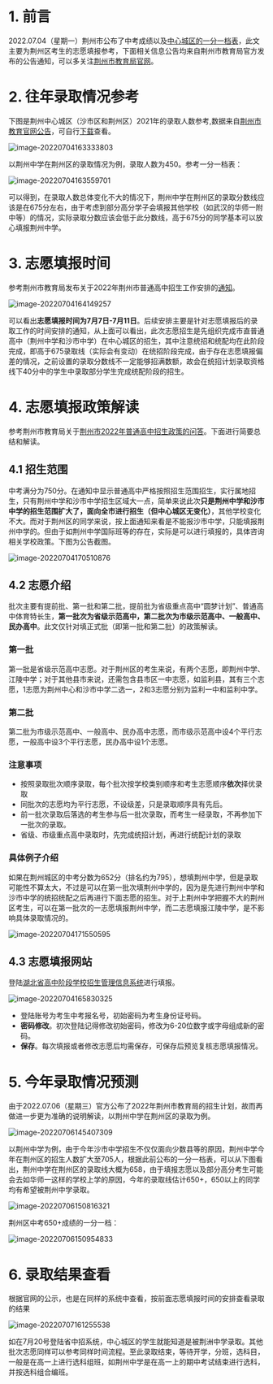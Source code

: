 # 1. 前言

2022.07.04（星期一）荆州市公布了中考成绩以及[中心城区的一分一档表](http://www.jzsjyksy.com/upload/admin/file/2022/07/04/1003.pdf)，此文主要为荆州区考生的志愿填报参考，下面相关信息公告均来自荆州市教育局官方发布的公告通知，可以多关注[荆州市教育局官网](http://jyj.jingzhou.gov.cn/)。

# 2. 往年录取情况参考

下图是荆州中心城区（沙市区和荆州区）2021年的录取人数参考,数据来自[荆州市教育官网公告](http://jyj.jingzhou.gov.cn/xxgk/zhengce/othergk/tzgg/202107/t20210705_616001.shtml)，可自行[下载](http://jyj.jingzhou.gov.cn/xxgk/zhengce/othergk/tzgg/202107/P020210705580010863777.xlsx)查看。

![image-20220704163333803](https://imgsubmit-like7.oss-cn-shenzhen.aliyuncs.com/img/image-20220704163333803.png)

以荆州中学在荆州区的录取情况为例，录取人数为450。参考一分一档表：

![image-20220704163559701](https://imgsubmit-like7.oss-cn-shenzhen.aliyuncs.com/img/image-20220704163559701.png)

可以得到，在录取人数总体变化不大的情况下，荆州中学在荆州区的录取分数线应该是在675分左右，由于考虑到部分高分学子会填报其他学校（如武汉的华师一附中等）的情况，实际录取分数应该会低于此分数线，高于675分的同学基本可以放心填报荆州中学。

# 3. 志愿填报时间

参考荆州市教育局发布关于2022年荆州市普通高中招生工作安排的[通知](http://jyj.jingzhou.gov.cn/xxgk/zhengce/othergk/tzgg/202207/t20220704_745397.shtml)。

![image-20220704164149257](https://imgsubmit-like7.oss-cn-shenzhen.aliyuncs.com/img/image-20220704164149257.png)

可以看出**志愿填报时间为7月7日-7月11日**。后续安排主要是针对志愿填报后的录取工作的时间安排的通知，从上面可以看出，此次志愿招生是先组织完成市直普通高中（荆州中学和沙市中学）在中心城区的招生，其中注意统招和统配均在此阶段完成，即高于675录取线（实际会有变动）在统招阶段完成，由于存在志愿填报偏差的情况，之前设置的录取分数线不一定能够招满数额，故会在统招计划录取资格线下40分中的学生中录取部分学生完成统配阶段的招生。

# 4. 志愿填报政策解读

参考荆州市教育局关于[荆州市2022年普通高中招生政策的问答](http://jyj.jingzhou.gov.cn/xxgk/zhengce/othergk/tzgg/202207/t20220704_745410.shtml)。下面进行简要总结和解读。

## 4.1 招生范围

中考满分为750分。在通知中显示普通高中严格按照招生范围招生，实行属地招生，只有荆州中学和沙市中学招生区域大一点，简单来说此次**只是荆州中学和沙市中学的招生范围扩大了，面向全市进行招生（但中心城区无变化）**，其他学校变化不大。而对于荆州区的同学来说，按上面通知来看是不能报沙市中学，只能填报荆州中学的。但由于如荆州中学国际班等的存在，实际是可以进行填报的，具体咨询相关学校政策。下图为公告截图。

![image-20220704170510876](https://imgsubmit-like7.oss-cn-shenzhen.aliyuncs.com/img/image-20220704170510876.png)

## 4.2 志愿介绍

批次主要有提前批、第一批和第二批，提前批为省级重点高中“圆梦计划”、普通高中体育特长生，**第一批次为省级示范高中，第二批次为市级示范高中、一般高中、民办高中**。此文仅针对填正式批（即第一批和第二批）的政策解读。

### 第一批

第一批是省级示范高中志愿。对于荆州区的考生来说，有两个志愿，即荆州中学、江陵中学；对于其他县市来说，还需包含县市区一中志愿，如监利县，其有三个志愿，1志愿为荆州中心和沙市中学二选一，2和3志愿分别为监利一中和监利中学。

### 第二批

第二批为市级示范高中、一般高中、民办高中志愿，而市级示范高中设4个平行志愿，一般高中设3个平行志愿，民办高中设1个志愿。

### 注意事项

- 按照录取批次顺序录取，每个批次按学校类别顺序和考生志愿顺序**依次**择优录取
- 同批次的志愿均为平行志愿，不设级差，只是录取顺序具有先后。
- 前一批次录取后落选的考生参与后一批次录取，而考生一经录取，不再参加下一批次的录取。
- 省级、市级重点高中录取时，先完成统招计划，再进行统配计划的录取

### 具体例子介绍

如果在荆州城区的中考分数为652分（排名约为795），想填荆州中学，但是录取可能性不算太大，不过是可以在第一批次填荆州中学的，因为是先进行荆州中学和沙市中学的统招统配之后再进行下面志愿的招生。对于上荆州中学把握不大的荆州区考生，可以在第一批次的一志愿填报荆州中学，而二志愿填报江陵中学，是不影响具体录取情况的。

![image-20220704171550595](https://imgsubmit-like7.oss-cn-shenzhen.aliyuncs.com/img/image-20220704171550595.png)

## 4.3 志愿填报网站

登陆[湖北省高中阶段学校招生管理信息系统](http://gzjd.hubzs.com.cn/)进行填报。

![image-20220704165830325](https://imgsubmit-like7.oss-cn-shenzhen.aliyuncs.com/img/image-20220704165830325.png)

- 登陆账号为考生中考报名号，初始密码为考生身份证号码。
- **密码修改**。初次登陆记得修改初始密码，修改为6-20位数字或字母组成新的密码。
- **保存**。每次填报或者修改志愿后均需保存，可保存后预览复核志愿填报情况。

# 5. 今年录取情况预测

由于2022.07.06（星期三）官方公布了2022年荆州市教育局的招生计划，故而再做进一步更为准确的说明解读，以荆州中学在荆州区的录取为例。

![image-20220706145407309](https://imgsubmit-like7.oss-cn-shenzhen.aliyuncs.com/img/image-20220706145407309.png)

以荆州中学为例，由于今年沙市中学招生不仅仅面向少数县等的原因，荆州中学今年在荆州区的招生人数扩大至705人，根据此前公布的一分一档表，可以从下图看出，荆州中学在荆州区的录取线大概为658，由于填报志愿以及部分高分考生可能会去如华师一这样的学校上学的原因，今年的录取线估计650+，650以上的同学均有希望被荆州中学录取。

![image-20220706150816321](https://imgsubmit-like7.oss-cn-shenzhen.aliyuncs.com/img/image-20220706150816321.png)

荆州区中考650+成绩的一分一档：

![image-20220706150954833](https://imgsubmit-like7.oss-cn-shenzhen.aliyuncs.com/img/image-20220706150954833.png)

# 6. 录取结果查看

根据官网的公示，也是在同样的系统中查看，按前面志愿填报时间的安排查看录取的结果

![image-20220707161255538](https://imgsubmit-like7.oss-cn-shenzhen.aliyuncs.com/img/image-20220707161255538.png)

如在7月20号登陆省中招系统，中心城区的学生就能知道是被荆洲中学录取。其他批次志愿同样可以参考同样时间流程。至此录取结束，等待开学，分班，选科目，一般是在高一上进行选科组班，如荆州中学是在高一上的期中考试结束进行选科，并按选科组合编班。
